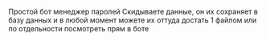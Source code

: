 Простой бот менеджер паролей
Скидываете данные, он их сохраняет в базу данных и в любой момент можете их оттуда достать 1 файлом или по отдельности посмотреть прям в боте
